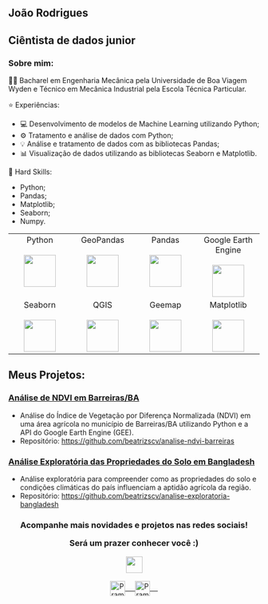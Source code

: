## João Rodrigues 

## Ciêntista de dados junior

### Sobre mim:
👩‍🎓 Bacharel em Engenharia Mecânica pela Universidade de Boa Viagem Wyden e Técnico em Mecânica Industrial pela Escola Técnica Particular.

⭐️ Experiências:
* 💻 Desenvolvimento de modelos de Machine Learning utilizando Python;
* ⚙️ Tratamento e análise de dados com Python;
* 💡 Análise e tratamento de dados com as bibliotecas Pandas;
* 📊 Visualização de dados utilizando as bibliotecas Seaborn e Matplotlib.

🧠 Hard Skills:
* Python;
* Pandas;
* Matplotlib;
* Seaborn;
* Numpy.

<table align="center">
  <tbody>
    <tr valign="top">
      <td width="25%" align="center">
        <span>Python</span><br><br>
        <img height="64px" src="https://cdn.svgporn.com/logos/python.svg">
      </td>
      <td width="25%" align="center">
        <span>GeoPandas</span><br><br>
        <img height="64px" src="https://geopandas.org/en/stable/_images/geopandas_logo.png">
      </td>
      <td width="25%" align="center">
        <span>Pandas</span><br><br>
        <img height="64px" src="https://pandas.pydata.org/static/img/pandas.svg">
      </td>
      <td width="25%" align="center">
        <span>Google Earth Engine</span><br><br>
        <img height="64px" src="https://developers.google.com/static/earth-engine/images/landing_ee_logo_480.png">
      </td>
    </tr>
    <tr valign="top">
      <td width="25%" align="center">
        <span>Seaborn</span><br><br>
        <img height="64px" src="https://seaborn.pydata.org/_static/logo-wide-lightbg.svg">
      </td>
      <td width="25%" align="center">
        <span>QGIS</span><br><br>
        <img height="64px" src="https://upload.wikimedia.org/wikipedia/commons/thumb/c/c2/QGIS_logo%2C_2017.svg/801px-QGIS_logo%2C_2017.svg.png">
      </td>
      <td width="25%" align="center">
        <span>Geemap</span><br><br>
        <img height="64px" src="https://i.imgur.com/9OOSpDm.png">
      </td>
      <td width="25%" align="center">
        <span>Matplotlib</span><br><br>
        <img height="64px" src="https://matplotlib.org/_images/sphx_glr_logos2_001.png">
      </td>
    </tr>
  </tbody>
</table>

## Meus Projetos:

### [Análise de NDVI em Barreiras/BA](https://github.com/beatrizscv/analise-ndvi-barreiras)
  * Análise do Índice de Vegetação por Diferença Normalizada (NDVI) em uma área agrícola no município de Barreiras/BA utilizando Python e a API do Google Earth Engine (GEE).
  * Repositório: https://github.com/beatrizscv/analise-ndvi-barreiras

### [Análise Exploratória das Propriedades do Solo em Bangladesh](https://github.com/beatrizscv/analise-exploratoria-bangladesh)
  * Análise exploratória para compreender como as propriedades do solo e condições climáticas do país influenciam a aptidão agrícola da região.
  * Repositório: https://github.com/beatrizscv/analise-exploratoria-bangladesh

<p align="center">

<div align="center">
    <h3 align="center"><p>Acompanhe mais novidades e projetos nas redes sociais!</p><p>Será um prazer conhecer você :)</p><img align="center" src="https://github.com/rajput2107/rajput2107/blob/master/Assets/Handshake.gif" height="33px" /></h3> 
</div>
<p align="center">
 <a href="http://linkedin.com/in/jo%C3%A3o-rodrigues-0952b3218" target="blank">
  <img align="center" alt="Pramod's LinkedIn" width="30px" src="https://www.vectorlogo.zone/logos/linkedin/linkedin-icon.svg" /> &nbsp; &nbsp;
 </a>
 <a href="https://www.instagram.com/joaorn_/" target="blank">
  <img align="center" alt="Pramod's Instagram" width="30px" src="https://www.vectorlogo.zone/logos/instagram/instagram-icon.svg" /> &nbsp; &nbsp;
 </a>
